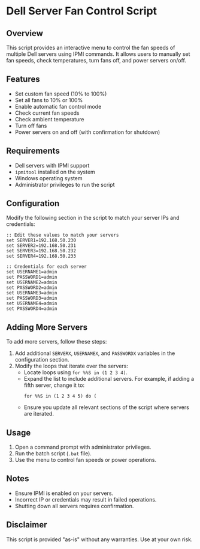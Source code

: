 # Dell Server Fan Control Script

## Overview
This script provides an interactive menu to control the fan speeds of multiple Dell servers using IPMI commands. It allows users to manually set fan speeds, check temperatures, turn fans off, and power servers on/off.

## Features
- Set custom fan speed (10% to 100%)
- Set all fans to 10% or 100%
- Enable automatic fan control mode
- Check current fan speeds
- Check ambient temperature
- Turn off fans
- Power servers on and off (with confirmation for shutdown)

## Requirements
- Dell servers with IPMI support
- `ipmitool` installed on the system
- Windows operating system
- Administrator privileges to run the script

## Configuration
Modify the following section in the script to match your server IPs and credentials:

```batch
:: Edit these values to match your servers
set SERVER1=192.168.50.230
set SERVER2=192.168.50.231
set SERVER3=192.168.50.232
set SERVER4=192.168.50.233

:: Credentials for each server
set USERNAME1=admin
set PASSWORD1=admin
set USERNAME2=admin
set PASSWORD2=admin
set USERNAME3=admin
set PASSWORD3=admin
set USERNAME4=admin
set PASSWORD4=admin
```

## Adding More Servers
To add more servers, follow these steps:
1. Add additional `SERVERX`, `USERNAMEX`, and `PASSWORDX` variables in the configuration section.
2. Modify the loops that iterate over the servers:
    - Locate loops using `for %%S in (1 2 3 4)`.
    - Expand the list to include additional servers. For example, if adding a fifth server, change it to:
      ```batch
      for %%S in (1 2 3 4 5) do (
      ```
    - Ensure you update all relevant sections of the script where servers are iterated.

## Usage
1. Open a command prompt with administrator privileges.
2. Run the batch script (`.bat` file).
3. Use the menu to control fan speeds or power operations.

## Notes
- Ensure IPMI is enabled on your servers.
- Incorrect IP or credentials may result in failed operations.
- Shutting down all servers requires confirmation.

## Disclaimer
This script is provided "as-is" without any warranties. Use at your own risk.

